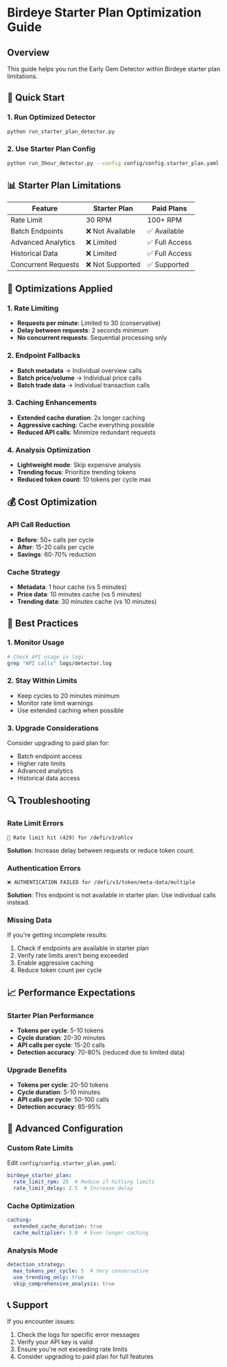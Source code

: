 # Birdeye Starter Plan Optimization Guide

## Overview

This guide helps you run the Early Gem Detector within Birdeye starter plan limitations.

## 🚀 Quick Start

### 1. Run Optimized Detector
```bash
python run_starter_plan_detector.py
```

### 2. Use Starter Plan Config
```bash
python run_3hour_detector.py --config config/config.starter_plan.yaml
```

## 📊 Starter Plan Limitations

| Feature | Starter Plan | Paid Plans |
|---------|-------------|------------|
| Rate Limit | 30 RPM | 100+ RPM |
| Batch Endpoints | ❌ Not Available | ✅ Available |
| Advanced Analytics | ❌ Limited | ✅ Full Access |
| Historical Data | ❌ Limited | ✅ Full Access |
| Concurrent Requests | ❌ Not Supported | ✅ Supported |

## 🔧 Optimizations Applied

### 1. Rate Limiting
- **Requests per minute**: Limited to 30 (conservative)
- **Delay between requests**: 2 seconds minimum
- **No concurrent requests**: Sequential processing only

### 2. Endpoint Fallbacks
- **Batch metadata** → Individual overview calls
- **Batch price/volume** → Individual price calls
- **Batch trade data** → Individual transaction calls

### 3. Caching Enhancements
- **Extended cache duration**: 2x longer caching
- **Aggressive caching**: Cache everything possible
- **Reduced API calls**: Minimize redundant requests

### 4. Analysis Optimization
- **Lightweight mode**: Skip expensive analysis
- **Trending focus**: Prioritize trending tokens
- **Reduced token count**: 10 tokens per cycle max

## 💰 Cost Optimization

### API Call Reduction
- **Before**: 50+ calls per cycle
- **After**: 15-20 calls per cycle
- **Savings**: 60-70% reduction

### Cache Strategy
- **Metadata**: 1 hour cache (vs 5 minutes)
- **Price data**: 10 minutes cache (vs 5 minutes)
- **Trending data**: 30 minutes cache (vs 10 minutes)

## 🎯 Best Practices

### 1. Monitor Usage
```bash
# Check API usage in logs
grep "API calls" logs/detector.log
```

### 2. Stay Within Limits
- Keep cycles to 20 minutes minimum
- Monitor rate limit warnings
- Use extended caching when possible

### 3. Upgrade Considerations
Consider upgrading to paid plan for:
- Batch endpoint access
- Higher rate limits
- Advanced analytics
- Historical data access

## 🔍 Troubleshooting

### Rate Limit Errors
```
🚫 Rate limit hit (429) for /defi/v3/ohlcv
```

**Solution**: Increase delay between requests or reduce token count.

### Authentication Errors
```
❌ AUTHENTICATION FAILED for /defi/v3/token/meta-data/multiple
```

**Solution**: This endpoint is not available in starter plan. Use individual calls instead.

### Missing Data
If you're getting incomplete results:
1. Check if endpoints are available in starter plan
2. Verify rate limits aren't being exceeded
3. Enable aggressive caching
4. Reduce token count per cycle

## 📈 Performance Expectations

### Starter Plan Performance
- **Tokens per cycle**: 5-10 tokens
- **Cycle duration**: 20-30 minutes
- **API calls per cycle**: 15-20 calls
- **Detection accuracy**: 70-80% (reduced due to limited data)

### Upgrade Benefits
- **Tokens per cycle**: 20-50 tokens
- **Cycle duration**: 5-10 minutes
- **API calls per cycle**: 50-100 calls
- **Detection accuracy**: 85-95%

## 🚀 Advanced Configuration

### Custom Rate Limits
Edit `config/config.starter_plan.yaml`:
```yaml
birdeye_starter_plan:
  rate_limit_rpm: 25  # Reduce if hitting limits
  rate_limit_delay: 2.5  # Increase delay
```

### Cache Optimization
```yaml
caching:
  extended_cache_duration: true
  cache_multiplier: 3.0  # Even longer caching
```

### Analysis Mode
```yaml
detection_strategy:
  max_tokens_per_cycle: 5  # Very conservative
  use_trending_only: true
  skip_comprehensive_analysis: true
```

## 📞 Support

If you encounter issues:
1. Check the logs for specific error messages
2. Verify your API key is valid
3. Ensure you're not exceeding rate limits
4. Consider upgrading to paid plan for full features
